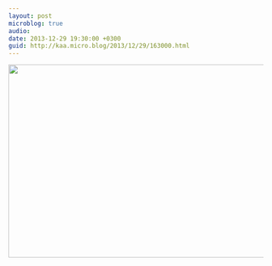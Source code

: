 ```yaml
---
layout: post
microblog: true
audio: 
date: 2013-12-29 19:30:00 +0300
guid: http://kaa.micro.blog/2013/12/29/163000.html
---
```

<img src="http://www.kaa.bz/uploads/2018/b0ad0ae2ce.jpg" alt="" width="840" height="382" class="alignnone size-full wp-image-968" />
